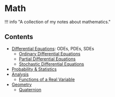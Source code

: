# Math

!!! info "A collection of my notes about mathematics."

## Contents

- [Differential Equations](DEs/index.md): ODEs, PDEs, SDEs
    - [Ordinary Differential Equations](DEs/ODE/index.md)
    - [Partial Differential Equations](DEs/PDE/index.md)
    - [Stochastic Differential Equations](DEs/Intro2SDE/index.md)
- [Probability & Statistics](probability/index.md)
- [Analysis](analysis/index.md)
    - [Functions of a Real Variable](analysis/funcRvar/index.md)
- [Geometry](geometry/index.md)
    - [Quaternion](geometry/quaternion/index.md)